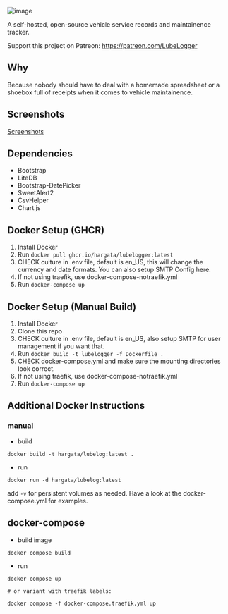 ![image](https://github.com/hargata/lubelog/assets/155338622/545debcd-d80a-44da-b892-4c652ab0384a)

A self-hosted, open-source vehicle service records and maintainence tracker.

Support this project on Patreon: https://patreon.com/LubeLogger

## Why
Because nobody should have to deal with a homemade spreadsheet or a shoebox full of receipts when it comes to vehicle maintainence.

## Screenshots
<a href="/docs/screenshots.md">Screenshots</a>

## Dependencies
- Bootstrap
- LiteDB
- Bootstrap-DatePicker
- SweetAlert2
- CsvHelper
- Chart.js

## Docker Setup (GHCR)
1. Install Docker
2. Run `docker pull ghcr.io/hargata/lubelogger:latest`
3. CHECK culture in .env file, default is en_US, this will change the currency and date formats. You can also setup SMTP Config here.
4. If not using traefik, use docker-compose-notraefik.yml
5. Run `docker-compose up`

## Docker Setup (Manual Build)
1. Install Docker
2. Clone this repo
3. CHECK culture in .env file, default is en_US, also setup SMTP for user management if you want that.
4. Run `docker build -t lubelogger -f Dockerfile .`
5. CHECK docker-compose.yml and make sure the mounting directories look correct.
6. If not using traefik, use docker-compose-notraefik.yml
7. Run `docker-compose up`

## Additional Docker Instructions

### manual

- build

```
docker build -t hargata/lubelog:latest .
```

- run

```
docker run -d hargata/lubelog:latest
```

add `-v` for persistent volumes as needed. Have a look at the docker-compose.yml for examples.

## docker-compose

- build image

```
docker compose build
```

- run

```
docker compose up

# or variant with traefik labels:

docker compose -f docker-compose.traefik.yml up
```
